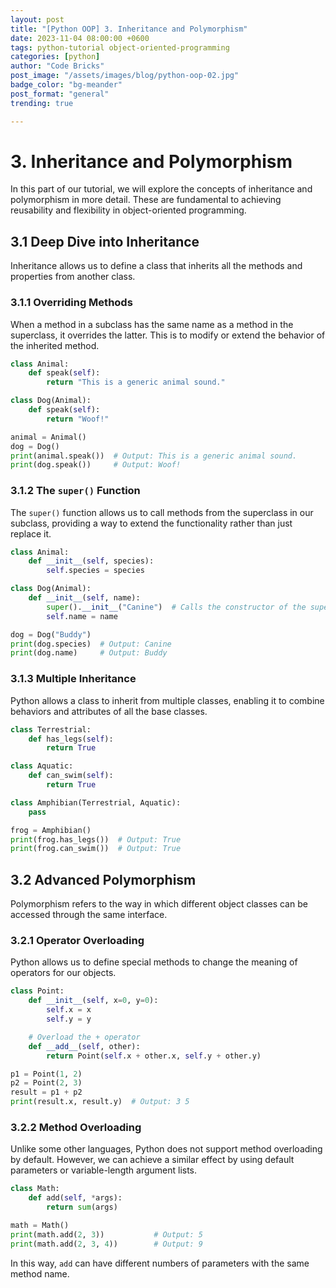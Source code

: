 ```yaml
---
layout: post
title: "[Python OOP] 3. Inheritance and Polymorphism"
date: 2023-11-04 08:00:00 +0600
tags: python-tutorial object-oriented-programming
categories: [python]
author: "Code Bricks"
post_image: "/assets/images/blog/python-oop-02.jpg"
badge_color: "bg-meander"
post_format: "general"
trending: true

---
```


# 3. Inheritance and Polymorphism

In this part of our tutorial, we will explore the concepts of inheritance and polymorphism in more detail. These are fundamental to achieving reusability and flexibility in object-oriented programming.

## 3.1 Deep Dive into Inheritance

Inheritance allows us to define a class that inherits all the methods and properties from another class.

### 3.1.1 Overriding Methods

When a method in a subclass has the same name as a method in the superclass, it overrides the latter. This is to modify or extend the behavior of the inherited method.

```python
class Animal:
    def speak(self):
        return "This is a generic animal sound."

class Dog(Animal):
    def speak(self):
        return "Woof!"

animal = Animal()
dog = Dog()
print(animal.speak())  # Output: This is a generic animal sound.
print(dog.speak())     # Output: Woof!
```

### 3.1.2 The `super()` Function

The `super()` function allows us to call methods from the superclass in our subclass, providing a way to extend the functionality rather than just replace it.

```python
class Animal:
    def __init__(self, species):
        self.species = species

class Dog(Animal):
    def __init__(self, name):
        super().__init__("Canine")  # Calls the constructor of the superclass
        self.name = name

dog = Dog("Buddy")
print(dog.species)  # Output: Canine
print(dog.name)     # Output: Buddy
```

### 3.1.3 Multiple Inheritance

Python allows a class to inherit from multiple classes, enabling it to combine behaviors and attributes of all the base classes.

```python
class Terrestrial:
    def has_legs(self):
        return True

class Aquatic:
    def can_swim(self):
        return True

class Amphibian(Terrestrial, Aquatic):
    pass

frog = Amphibian()
print(frog.has_legs())  # Output: True
print(frog.can_swim())  # Output: True
```

## 3.2 Advanced Polymorphism

Polymorphism refers to the way in which different object classes can be accessed through the same interface.

### 3.2.1 Operator Overloading

Python allows us to define special methods to change the meaning of operators for our objects.

```python
class Point:
    def __init__(self, x=0, y=0):
        self.x = x
        self.y = y

    # Overload the + operator
    def __add__(self, other):
        return Point(self.x + other.x, self.y + other.y)

p1 = Point(1, 2)
p2 = Point(2, 3)
result = p1 + p2
print(result.x, result.y)  # Output: 3 5
```

### 3.2.2 Method Overloading

Unlike some other languages, Python does not support method overloading by default. However, we can achieve a similar effect by using default parameters or variable-length argument lists.

```python
class Math:
    def add(self, *args):
        return sum(args)

math = Math()
print(math.add(2, 3))           # Output: 5
print(math.add(2, 3, 4))        # Output: 9
```

In this way, `add` can have different numbers of parameters with the same method name.
